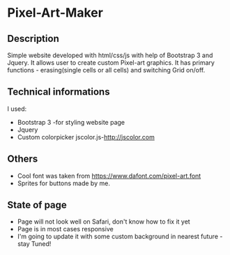 # Pixel-Art-Maker

## Description

Simple website developed with html/css/js with help of Bootstrap 3 and Jquery. It allows user to create custom Pixel-art graphics. It has primary functions - erasing(single cells or all cells) and switching Grid on/off.

## Technical informations
I used:
- Bootstrap 3 -for styling website page
- Jquery
- Custom colorpicker jscolor.js-http://jscolor.com

## Others
- Cool font was taken from https://www.dafont.com/pixel-art.font
- Sprites for buttons made by me.

## State of page
- Page will not look well on Safari, don't know how to fix it yet
- Page is in most cases responsive
- I'm going to update it with some custom background in nearest future - stay Tuned!
